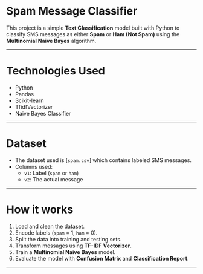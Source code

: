 #  Spam Message Classifier

This project is a simple **Text Classification** model built with Python to classify SMS messages as either **Spam** or **Ham (Not Spam)** using the **Multinomial Naive Bayes** algorithm.

---

# Technologies Used

- Python
- Pandas
- Scikit-learn
- TfidfVectorizer
- Naive Bayes Classifier

---

# Dataset

- The dataset used is [`spam.csv`] which contains labeled SMS messages.
- Columns used:
  - `v1`: Label (`spam` or `ham`)
  - `v2`: The actual message

---

# How it works

1. Load and clean the dataset.
2. Encode labels (`spam` = 1, `ham` = 0).
3. Split the data into training and testing sets.
4. Transform messages using **TF-IDF Vectorizer**.
5. Train a **Multinomial Naive Bayes** model.
6. Evaluate the model with **Confusion Matrix** and **Classification Report**.

---


